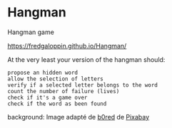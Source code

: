 # Hangman
Hangman game

https://fredgaloppin.github.io/Hangman/

At the very least your version of the hangman should:

    propose an hidden word
    allow the selection of letters
    verify if a selected letter belongs to the word
    count the number of failure (lives)
    check if it's a game over
    check if the word as been found



background:
Image adapté de  <a href="https://pixabay.com/fr/users/b0red-4473488/?utm_source=link-attribution&amp;utm_medium=referral&amp;utm_campaign=image&amp;utm_content=2243639">b0red</a> de <a href="https://pixabay.com/fr/?utm_source=link-attribution&amp;utm_medium=referral&amp;utm_campaign=image&amp;utm_content=2243639">Pixabay</a>
